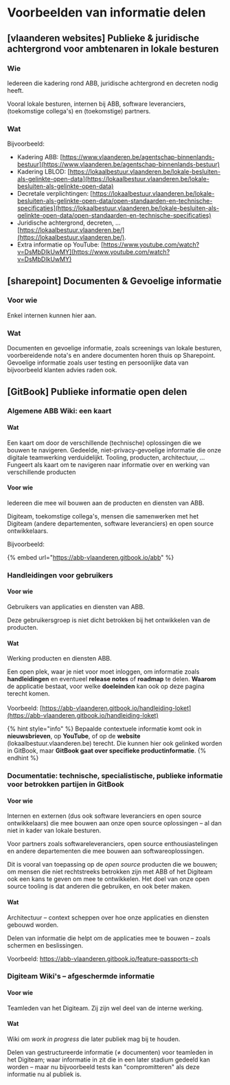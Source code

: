 # Voorbeelden van informatie delen

## \[vlaanderen websites] Publieke & juridische achtergrond voor ambtenaren in lokale besturen

### Wie

Iedereen die kadering rond ABB, juridische achtergrond en decreten nodig heeft.

Vooral lokale besturen, internen bij ABB, software leveranciers, (toekomstige collega's) en (toekomstige) partners.

### Wat

Bijvoorbeeld:

* Kadering ABB: [https://www.vlaanderen.be/agentschap-binnenlands-bestuur](https://www.vlaanderen.be/agentschap-binnenlands-bestuur)
* Kadering LBLOD: [https://lokaalbestuur.vlaanderen.be/lokale-besluiten-als-gelinkte-open-data](https://lokaalbestuur.vlaanderen.be/lokale-besluiten-als-gelinkte-open-data)
* Decretale verplichtingen: [https://lokaalbestuur.vlaanderen.be/lokale-besluiten-als-gelinkte-open-data/open-standaarden-en-technische-specificaties](https://lokaalbestuur.vlaanderen.be/lokale-besluiten-als-gelinkte-open-data/open-standaarden-en-technische-specificaties)
* Juridische achtergrond, decreten, ... [https://lokaalbestuur.vlaanderen.be/](https://lokaalbestuur.vlaanderen.be/).
* Extra informatie op YouTube: [https://www.youtube.com/watch?v=DsMbDIkUwMY](https://www.youtube.com/watch?v=DsMbDIkUwMY)

## \[sharepoint] Documenten & Gevoelige informatie

### Voor wie

Enkel internen kunnen hier aan.

### Wat

Documenten en gevoelige informatie, zoals screenings van lokale besturen, voorbereidende nota's en andere documenten horen thuis op Sharepoint. Gevoelige informatie zoals user testing en persoonlijke data van bijvoorbeeld klanten advies raden ook.

## \[GitBook] Publieke informatie open delen

### Algemene ABB Wiki: een kaart

#### Wat

Een kaart om door de verschillende (technische) oplossingen die we bouwen te navigeren. Gedeelde, niet-privacy-gevoelige informatie die onze digitale teamwerking verduidelijkt. Tooling, producten, architectuur, ... Fungeert als kaart om te navigeren naar informatie over en werking van verschillende producten

#### Voor wie

Iedereen die mee wil bouwen aan de producten en diensten van ABB.

Digiteam, toekomstige collega's, mensen die samenwerken met het Digiteam (andere departementen, software leveranciers) en open source ontwikkelaars.

Bijvoorbeeld:

{% embed url="https://abb-vlaanderen.gitbook.io/abb" %}

### Handleidingen voor gebruikers

#### Voor wie

Gebruikers van applicaties en diensten van ABB.

&#x20;Deze gebruikersgroep is niet dicht betrokken bij het ontwikkelen van de producten.

#### Wat

Werking producten en diensten ABB.

Een open plek, waar je niet voor moet inloggen, om informatie zoals **handleidingen** en eventueel **release notes** of **roadmap** te delen. **Waarom** de applicatie bestaat, voor welke **doeleinden** kan ook op deze pagina terecht komen.\
\
Voorbeeld: [https://abb-vlaanderen.gitbook.io/handleiding-loket](https://abb-vlaanderen.gitbook.io/handleiding-loket)

{% hint style="info" %}
Bepaalde contextuele informatie komt ook in **nieuwsbrieven**, op **YouTube**, of op de **website** (lokaalbestuur.vlaanderen.be) terecht. Die kunnen hier ook gelinked worden in GitBook, maar **GitBook gaat over specifieke productinformatie**.
{% endhint %}

### Documentatie: technische, specialistische, publieke informatie voor betrokken partijen in GitBook

#### Voor wie

Internen en externen (dus ook software leveranciers en open source ontwikkelaars) die mee bouwen aan onze open source oplossingen – al dan niet in kader van lokale besturen.

Voor partners zoals softwareleveranciers, open source enthousiastelingen en andere departementen die mee bouwen aan softwareoplossingen.

Dit is vooral van toepassing op de _open source_ producten die we bouwen; om mensen die niet rechtstreeks betrokken zijn met ABB of het Digiteam ook een kans te geven om mee te ontwikkelen. Het doel van onze open source tooling is dat anderen die gebruiken, en ook beter maken.

#### Wat

Architectuur – context scheppen over hoe onze applicaties en diensten gebouwd worden.

Delen van informatie die helpt om de applicaties mee te bouwen – zoals schermen en beslissingen.

Voorbeeld: [https://abb-vlaanderen.gitbook.io/feature-passports-ch ](https://abb-vlaanderen.gitbook.io/feature-passports-ch)

### Digiteam Wiki's – afgeschermde informatie

#### Voor wie

Teamleden van het Digiteam. Zij zijn wel deel van de interne werking.

#### Wat

Wiki om _work in progress_ die later publiek mag bij te houden.

Delen van gestructureerde informatie (≠ documenten) voor teamleden in het Digiteam; waar informatie in zit die in een later stadium gedeeld kan worden – maar nu bijvoorbeeld tests kan "compromitteren" als deze informatie nu al publiek is.
